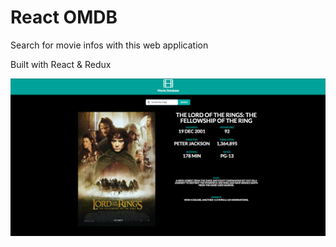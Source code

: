 # React OMDB

Search for movie infos with this web application

Built with React & Redux

![Alt text](/src/image/screenshot.png?raw=true "Demo Screenshot")
